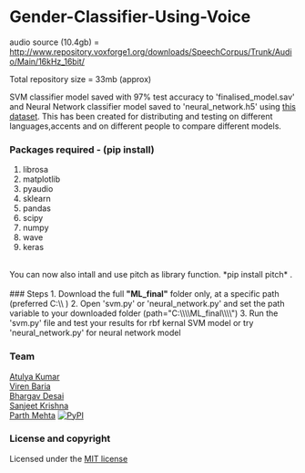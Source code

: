 # Gender-Classifier-Using-Voice

audio source (10.4gb) = http://www.repository.voxforge1.org/downloads/SpeechCorpus/Trunk/Audio/Main/16kHz_16bit/

Total repository size = 33mb (approx)

SVM classifier model saved with 97% test accuracy to 'finalised_model.sav'  and Neural Network classifier model saved to 'neural_network.h5' using <a href="http://www.repository.voxforge1.org/downloads/SpeechCorpus/Trunk/Audio/Main/16kHz_16bit/">this dataset</a>.
This has been created for distributing and testing on different languages,accents and on different people to compare different models.

### Packages required - (pip install)
 1. librosa
 2. matplotlib
 3. pyaudio
 4. sklearn
 5. pandas
 6. scipy
 7. numpy
 8. wave
 9. keras
<br>
You can now also intall and use pitch as library function. *pip install pitch* .<br>
<br>
### Steps
 1. Download the full <b>"ML_final"</b> folder only, at a specific path (preferred C:\\ )
 2. Open 'svm.py' or 'neural_network.py' and set the path variable to your downloaded folder (path="C:\\\\ML_final\\\\") 
 3. Run the 'svm.py' file and test your results for rbf kernal SVM model or try 'neural_network.py' for neural network model

### Team
[Atulya Kumar](https://github.com/atulyakumar97)<br>
[Viren Baria](https://github.com/bumblebee26)<br>
[Bhargav Desai](https://github.com/algoromeo)<br>
[Sanjeet Krishna](https://github.com/Sanjeet19)<br>
[Parth Mehta](https://github.com/parthmehta15)    [![PyPI](https://img.shields.io/pypi/v/pitch.svg?color=green&label=pitch)](https://pypi.org/project/pitch/)

### License and copyright

Licensed under the [MIT license](LICENSE)
